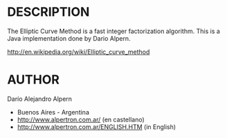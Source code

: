 DESCRIPTION
===========
The Elliptic Curve Method is a fast integer factorization algorithm.  This
is a Java implementation done by Dario Alpern.

http://en.wikipedia.org/wiki/Elliptic_curve_method

AUTHOR
======
Darío Alejandro Alpern

* Buenos Aires - Argentina
* http://www.alpertron.com.ar/ (en castellano)
* http://www.alpertron.com.ar/ENGLISH.HTM (in English)
